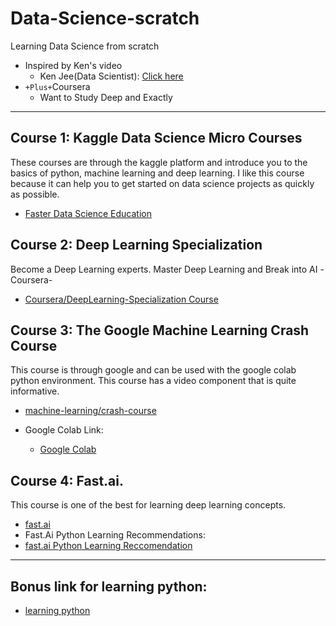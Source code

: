 # Data-Science-scratch
Learning Data Science from scratch<br>

* Inspired by Ken's video<br>
  * Ken Jee(Data Scientist): <a href="https://www.youtube.com/watch?v=Ip50cXvpWY4" target="_blank">Click here</a><br>
* <code>+Plus+</code>Coursera
  * Want to Study Deep and Exactly
---

## Course 1: Kaggle Data Science Micro Courses
These courses are through the kaggle platform and introduce you to the basics of python, machine learning and deep learning. I like this course because it can help you to get started on data science projects as quickly as possible.
 * <a href="https://www.kaggle.com/learn/overview" target="_blank">Faster Data Science Education</a>

## Course 2: Deep Learning Specialization
Become a Deep Learning experts. Master Deep Learning and Break into AI -Coursera-
* <a href="https://www.coursera.org/specializations/deep-learning" target="_blank">Coursera/DeepLearning-Specialization Course</a>
    
## Course 3: The Google Machine Learning Crash Course
This course is through google and can be used with the google colab python environment. This course has a video component that is quite informative.
* <a href="https://developers.google.com/machine-learning/crash-course" target="_blank">machine-learning/crash-course</a>

* Google Colab Link:
  * <a href="https://colab.research.google.com/notebooks/intro.ipynb#recent=true" target="_blank">Google Colab</a>
    
## Course 4: Fast.ai. 
This course is one of the best for learning deep learning concepts.
* <a href="https://www.fast.ai/" target="_blank">fast.ai</a>
* Fast.Ai Python Learning Recommendations:
* <a href="https://forums.fast.ai/t/recommended-python-learning-resources/26888" target="_blank">fast.ai Python Learning Reccomendation</a>

---

## Bonus link for learning python:
* <a href="https://wiki.python.org/moin/BeginnersGuide/Programmers" target="_blank">learning python</a>

